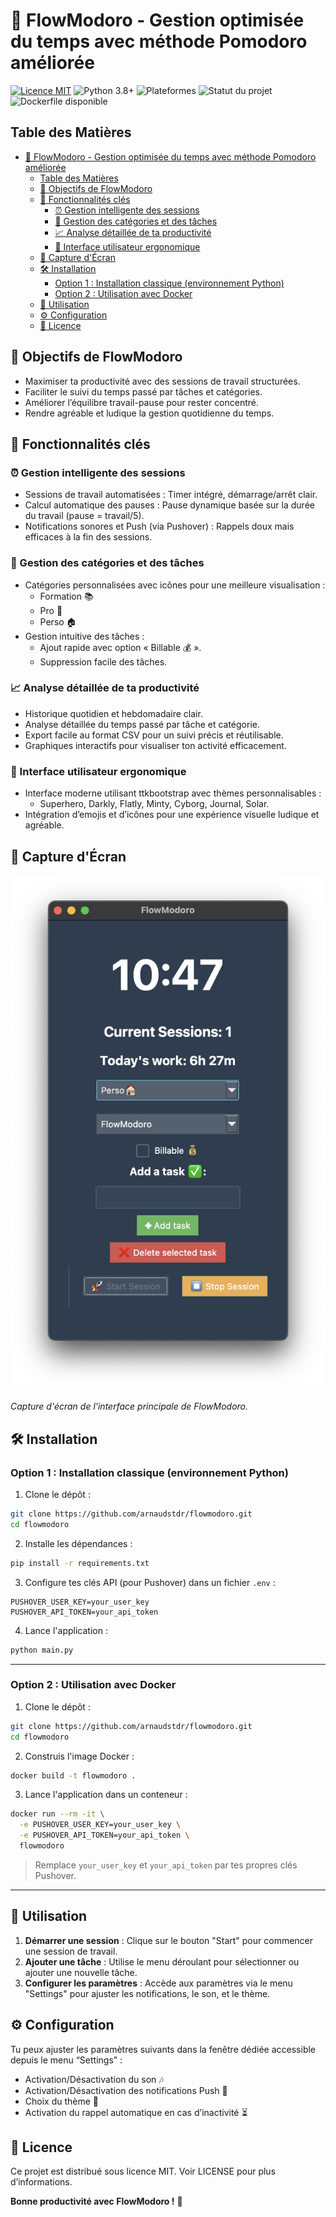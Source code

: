 # 🚀 FlowModoro - Gestion optimisée du temps avec méthode Pomodoro améliorée

<!-- Badges -->
<p align="left">
  <a href="https://opensource.org/licenses/MIT"><img src="https://img.shields.io/badge/License-MIT-blue.svg" alt="Licence MIT"></a>
  <img src="https://img.shields.io/badge/python-3.8%2B-blue.svg" alt="Python 3.8+">
  <img src="https://img.shields.io/badge/platform-macOS%20%7C%20Windows%20%7C%20Linux-lightgrey" alt="Plateformes">
  <img src="https://img.shields.io/badge/statut-actif-brightgreen" alt="Statut du projet">
  <img src="https://img.shields.io/badge/Dockerfile-available-blue?logo=docker" alt="Dockerfile disponible">
</p>

## Table des Matières

- [🚀 FlowModoro - Gestion optimisée du temps avec méthode Pomodoro améliorée](#-flowmodoro---gestion-optimisée-du-temps-avec-méthode-pomodoro-améliorée)
  - [Table des Matières](#table-des-matières)
  - [🎯 Objectifs de FlowModoro](#-objectifs-de-flowmodoro)
  - [🌟 Fonctionnalités clés](#-fonctionnalités-clés)
    - [⏰ Gestion intelligente des sessions](#-gestion-intelligente-des-sessions)
    - [📂 Gestion des catégories et des tâches](#-gestion-des-catégories-et-des-tâches)
    - [📈 Analyse détaillée de ta productivité](#-analyse-détaillée-de-ta-productivité)
    - [🎨 Interface utilisateur ergonomique](#-interface-utilisateur-ergonomique)
  - [📸 Capture d'Écran](#-capture-décran)
  - [🛠️ Installation](#️-installation)
    - [Option 1 : Installation classique (environnement Python)](#option-1--installation-classique-environnement-python)
    - [Option 2 : Utilisation avec Docker](#option-2--utilisation-avec-docker)
  - [📝 Utilisation](#-utilisation)
  - [⚙️ Configuration](#️-configuration)
  - [📝 Licence](#-licence)

## 🎯 Objectifs de FlowModoro

- Maximiser ta productivité avec des sessions de travail structurées.
- Faciliter le suivi du temps passé par tâches et catégories.
- Améliorer l’équilibre travail-pause pour rester concentré.
- Rendre agréable et ludique la gestion quotidienne du temps.

## 🌟 Fonctionnalités clés

### ⏰ Gestion intelligente des sessions
- Sessions de travail automatisées : Timer intégré, démarrage/arrêt clair.
- Calcul automatique des pauses : Pause dynamique basée sur la durée du travail (pause = travail/5).
- Notifications sonores et Push (via Pushover) : Rappels doux mais efficaces à la fin des sessions.

### 📂 Gestion des catégories et des tâches
- Catégories personnalisées avec icônes pour une meilleure visualisation :
  - Formation 📚
  - Pro 💼
  - Perso 🏠
- Gestion intuitive des tâches :
  - Ajout rapide avec option « Billable 💰 ».
  - Suppression facile des tâches.

### 📈 Analyse détaillée de ta productivité
- Historique quotidien et hebdomadaire clair.
- Analyse détaillée du temps passé par tâche et catégorie.
- Export facile au format CSV pour un suivi précis et réutilisable.
- Graphiques interactifs pour visualiser ton activité efficacement.

### 🎨 Interface utilisateur ergonomique
- Interface moderne utilisant ttkbootstrap avec thèmes personnalisables :
  - Superhero, Darkly, Flatly, Minty, Cyborg, Journal, Solar.
- Intégration d’emojis et d’icônes pour une expérience visuelle ludique et agréable.

## 📸 Capture d'Écran

![FlowModoro Interface](image.png)

*Capture d'écran de l'interface principale de FlowModoro.*

## 🛠️ Installation

### Option 1 : Installation classique (environnement Python)

1. Clone le dépôt :
```bash
git clone https://github.com/arnaudstdr/flowmodoro.git
cd flowmodoro
```

2. Installe les dépendances :
```bash
pip install -r requirements.txt
```

3. Configure tes clés API (pour Pushover) dans un fichier `.env` :
```env
PUSHOVER_USER_KEY=your_user_key
PUSHOVER_API_TOKEN=your_api_token
```

4. Lance l'application :
```bash
python main.py
```

---

### Option 2 : Utilisation avec Docker

1. Clone le dépôt :
```bash
git clone https://github.com/arnaudstdr/flowmodoro.git
cd flowmodoro
```

2. Construis l'image Docker :
```bash
docker build -t flowmodoro .
```

3. Lance l'application dans un conteneur :
```bash
docker run --rm -it \
  -e PUSHOVER_USER_KEY=your_user_key \
  -e PUSHOVER_API_TOKEN=your_api_token \
  flowmodoro
```

> Remplace `your_user_key` et `your_api_token` par tes propres clés Pushover.

---

## 📝 Utilisation
1. **Démarrer une session** : Clique sur le bouton "Start" pour commencer une session de travail.
2. **Ajouter une tâche** : Utilise le menu déroulant pour sélectionner ou ajouter une nouvelle tâche.
3. **Configurer les paramètres** : Accède aux paramètres via le menu "Settings" pour ajuster les notifications, le son, et le thème.

## ⚙️ Configuration
Tu peux ajuster les paramètres suivants dans la fenêtre dédiée accessible depuis le menu “Settings” :
- Activation/Désactivation du son 🎶
- Activation/Désactivation des notifications Push 📲
- Choix du thème 🎨
- Activation du rappel automatique en cas d’inactivité ⏳

## 📝 Licence
Ce projet est distribué sous licence MIT. Voir LICENSE pour plus d’informations.


**Bonne productivité avec FlowModoro !** 🚀